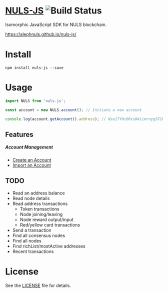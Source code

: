 # [NULS-JS](https://alephnuls.github.io/nuls-js/) ![Build Status](https://api.travis-ci.org/AlephNuls/nuls-js.svg?branch=master)
Isomorphic JavaScript SDK for NULS blockchain.

https://alephnuls.github.io/nuls-js/

# Install
`npm install nuls-js --save`

# Usage
```js
import NULS from 'nuls-js';

const account = new NULS.account(); // Initiate a new account

console.log(account.getAccount().address); // Nse1TYHc6Rxs84iimrnygSF2kqrUAQM6
```

## Features
##### Account Management
 - [Create an Account](https://alephnuls.github.io/nuls-js/guide/newAccount.html#create-a-new-account)
 - [Import an Account](https://alephnuls.github.io/nuls-js/guide/newAccount.html#import-an-account)

## TODO
- Read an address balance
- Read node details
- Read address transactions
  - Token transactions
  - Node joining/leaving
  - Node reward output/input
  - Red/yellow card transactions
- Send a transaction
- Find all consensus nodes
- Find all nodes
- Find richList/mostActive addresses
- Recent transactions

# License
See the [LICENSE](./LICENSE) file for details.
